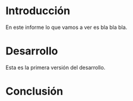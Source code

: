 # Introducción

En este informe lo que vamos a ver es bla bla bla.

# Desarrollo

Esta es la primera versión del desarrollo.

# Conclusión